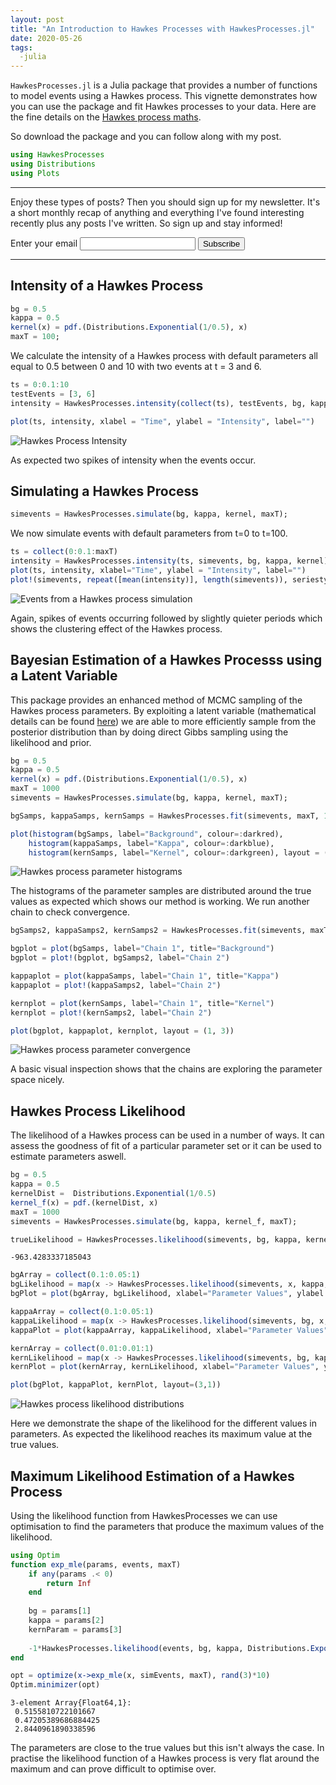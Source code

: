 ```yaml
---
layout: post
title: "An Introduction to Hawkes Processes with HawkesProcesses.jl"
date: 2020-05-26 
tags:
  -julia
---
```


`HawkesProcesses.jl` is a Julia package that provides a number of
functions to model events using a Hawkes process. This vignette
demonstrates how you can use the package and fit Hawkes processes to
your data. Here are the fine details on the
[Hawkes process maths](https://dm13450.github.io/assets/hawkesprocesses.pdf).

So download the package and you can follow along with my post. 

```julia
using HawkesProcesses
using Distributions
using Plots
```
<p></p>

***
Enjoy these types of posts? Then you should sign up for my newsletter. It's a short monthly recap of anything and everything I've found interesting recently plus
any posts I've written. So sign up and stay informed!

<p>
<form
	action="https://buttondown.email/api/emails/embed-subscribe/dm13450"
	method="post"
	target="popupwindow"
	onsubmit="window.open('https://buttondown.email/dm13450', 'popupwindow')"
	class="embeddable-buttondown-form">
	<label for="bd-email">Enter your email</label>
	<input type="email" name="email" id="bd-email" />
	<input type="hidden" value="1" name="embed" />
	<input type="submit" value="Subscribe" />
</form>
</p>

***

<p></p>

## Intensity of a Hawkes Process


```julia
bg = 0.5
kappa = 0.5
kernel(x) = pdf.(Distributions.Exponential(1/0.5), x)
maxT = 100;
```

We calculate the intensity of a Hawkes process with default parameters all equal to 0.5 between 0 and 10 with two events at t = 3 and 6. 


```julia
ts = 0:0.1:10
testEvents = [3, 6]
intensity = HawkesProcesses.intensity(collect(ts), testEvents, bg, kappa, kernel);
```


```julia
plot(ts, intensity, xlabel = "Time", ylabel = "Intensity", label="")
```




![Hawkes Process Intensity](/assets/hawkesvignette/output_7_0.svg
 "Hawkes Process Intensity")



As expected two spikes of intensity when the events occur.

## Simulating a Hawkes Process


```julia
simevents = HawkesProcesses.simulate(bg, kappa, kernel, maxT);
```

We now simulate events with default parameters from t=0 to t=100. 


```julia
ts = collect(0:0.1:maxT)
intensity = HawkesProcesses.intensity(ts, simevents, bg, kappa, kernel)
plot(ts, intensity, xlabel="Time", ylabel = "Intensity", label="")
plot!(simevents, repeat([mean(intensity)], length(simevents)), seriestype=:scatter, label="Events")
```




![Events from a Hawkes process simulation](/assets/hawkesvignette/output_12_0.svg
 "Hawkes process simulation")



Again, spikes of events occurring followed by slightly quieter periods which shows the clustering effect of the Hawkes process. 

## Bayesian Estimation of a Hawkes Processs using a Latent Variable

This package provides an enhanced method of MCMC sampling of the Hawkes process parameters. By exploiting a latent variable (mathematical details can be found [here](https://dm13450.github.io/assets/hawkesprocesses.pdf)) we are able to more efficiently sample from the posterior distribution than by doing direct Gibbs sampling using the likelihood and prior. 


```julia
bg = 0.5
kappa = 0.5
kernel(x) = pdf.(Distributions.Exponential(1/0.5), x)
maxT = 1000
simevents = HawkesProcesses.simulate(bg, kappa, kernel, maxT);
```


```julia
bgSamps, kappaSamps, kernSamps = HawkesProcesses.fit(simevents, maxT, 1000);
```


```julia
plot(histogram(bgSamps, label="Background", colour=:darkred), 
    histogram(kappaSamps, label="Kappa", colour=:darkblue), 
    histogram(kernSamps, label="Kernel", colour=:darkgreen), layout = (1, 3))
```




![Hawkes process parameter histograms](/assets/hawkesvignette/output_18_0.svg
 "Hawkes process parameter histograms")



The histograms of the parameter samples are distributed around the true values as expected which shows our method is working. We run another chain to check convergence. 


```julia
bgSamps2, kappaSamps2, kernSamps2 = HawkesProcesses.fit(simevents, maxT, 1000);

bgplot = plot(bgSamps, label="Chain 1", title="Background")
bgplot = plot!(bgplot, bgSamps2, label="Chain 2")

kappaplot = plot(kappaSamps, label="Chain 1", title="Kappa")
kappaplot = plot!(kappaSamps2, label="Chain 2")

kernplot = plot(kernSamps, label="Chain 1", title="Kernel")
kernplot = plot!(kernSamps2, label="Chain 2")

plot(bgplot, kappaplot, kernplot, layout = (1, 3))
```




![Hawkes process parameter convergence](/assets/hawkesvignette/output_20_0.svg
 "Hawkes process parameter convergence")



A basic visual inspection shows that the chains are exploring the parameter space nicely. 

## Hawkes Process Likelihood

The likelihood of a Hawkes process can be used in a number of ways. It can assess the goodness of fit of a particular parameter set or it can be used to estimate parameters aswell. 


```julia
bg = 0.5
kappa = 0.5
kernelDist =  Distributions.Exponential(1/0.5)
kernel_f(x) = pdf.(kernelDist, x)
maxT = 1000
simevents = HawkesProcesses.simulate(bg, kappa, kernel_f, maxT);
```


```julia
trueLikelihood = HawkesProcesses.likelihood(simevents, bg, kappa, kernelDist, maxT)
```




    -963.4283337185043




```julia
bgArray = collect(0.1:0.05:1)
bgLikelihood = map(x -> HawkesProcesses.likelihood(simevents, x, kappa, kernelDist, maxT), bgArray)
bgPlot = plot(bgArray, bgLikelihood, xlabel="Parameter Values", ylabel = "Likelihood", label="Background", colour=:darkred);
```


```julia
kappaArray = collect(0.1:0.05:1)
kappaLikelihood = map(x -> HawkesProcesses.likelihood(simevents, bg, x, kernelDist, maxT), kappaArray)
kappaPlot = plot(kappaArray, kappaLikelihood, xlabel="Parameter Values", ylabel = "Likelihood", label="Kappa", colour=:darkblue);
```


```julia
kernArray = collect(0.01:0.01:1)
kernLikelihood = map(x -> HawkesProcesses.likelihood(simevents, bg, kappa, Distributions.Exponential(1/x), maxT), kernArray)
kernPlot = plot(kernArray, kernLikelihood, xlabel="Parameter Values", ylabel = "Likelihood", label="Kernel", colour=:darkgreen);
```


```julia
plot(bgPlot, kappaPlot, kernPlot, layout=(3,1))
```

![Hawkes process likelihood distributions](/assets/hawkesvignette/output_29_0.svg
 "Hawkes process likelihood distributions")

Here we demonstrate the shape of the likelihood for the different values in parameters. As expected the likelihood reaches its maximum value at the true values. 

## Maximum Likelihood Estimation of a Hawkes Process

Using the likelihood function from HawkesProcesses we can use optimisation to find the parameters that produce the maximum values of the likelihood. 


```julia
using Optim
function exp_mle(params, events, maxT)
    if any(params .< 0)
        return Inf
    end
    
    bg = params[1]
    kappa = params[2]
    kernParam = params[3]
    
    -1*HawkesProcesses.likelihood(events, bg, kappa, Distributions.Exponential(kernParam), maxT)
end
```

```julia
opt = optimize(x->exp_mle(x, simEvents, maxT), rand(3)*10)
Optim.minimizer(opt)
```
    3-element Array{Float64,1}:
     0.5155810722101667 
     0.47205389686884425
     2.8440961890338596 

The parameters are close to the true values but this isn't always the case. In practise the likelihood function of a Hawkes process is very flat around the maximum and can prove difficult to optimise over. 


